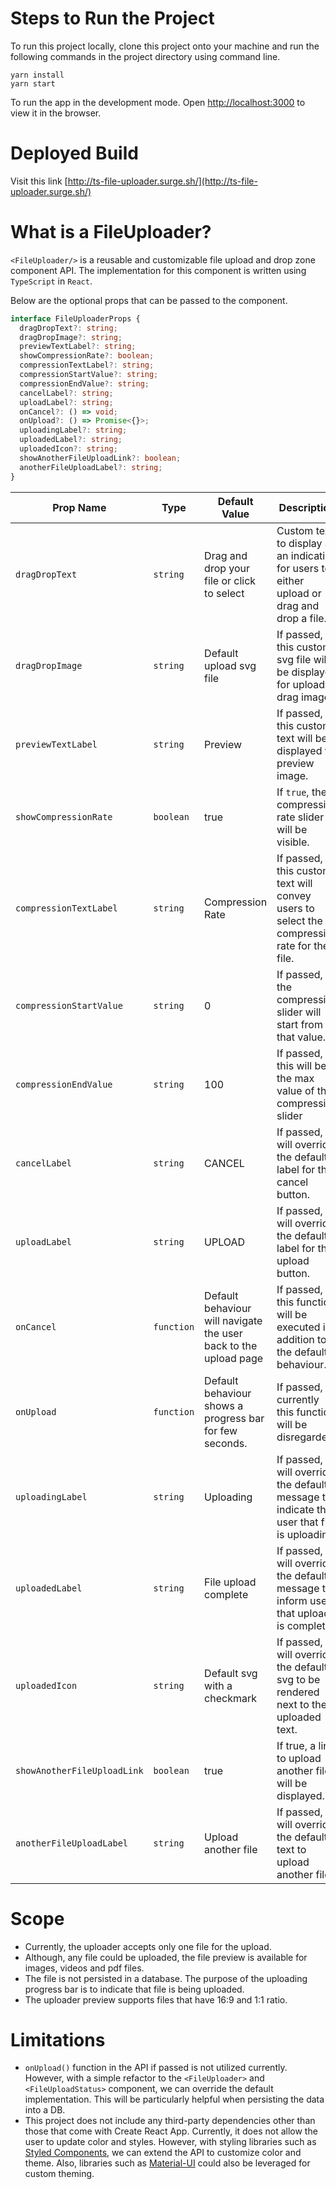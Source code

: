 # Steps to Run the Project
To run this project locally, clone this project onto your machine and run the following commands in the project directory using command line.
```
yarn install
yarn start
``` 
To run the app in the development mode. Open [http://localhost:3000](http://localhost:3000) to view it in the browser.


# Deployed Build
Visit this link [http://ts-file-uploader.surge.sh/](http://ts-file-uploader.surge.sh/)

# What is a FileUploader?
`<FileUploader/>` is a reusable and customizable file upload and drop zone component API. The implementation for this component is written using `TypeScript` in `React`.

Below are the optional props that can be passed to the component.

```typescript
interface FileUploaderProps {
  dragDropText?: string;
  dragDropImage?: string;
  previewTextLabel?: string;
  showCompressionRate?: boolean;
  compressionTextLabel?: string;
  compressionStartValue?: string;
  compressionEndValue?: string;
  cancelLabel?: string;
  uploadLabel?: string;
  onCancel?: () => void;
  onUpload?: () => Promise<{}>;
  uploadingLabel?: string;
  uploadedLabel?: string;
  uploadedIcon?: string;
  showAnotherFileUploadLink?: boolean;
  anotherFileUploadLabel?: string;
}
```

| Prop Name  | Type  |Default Value   | Description   |
|---    |---    |---       |-------------|
|`dragDropText`|`string`|Drag and drop your file or click to select|Custom text to display as an indication for users to either upload or drag and drop a file.
|`dragDropImage`|`string`|Default upload svg file|If passed, this custom svg file will be displayed for upload or drag image.
|`previewTextLabel`|`string`|Preview|If passed, this custom text will be displayed to preview image.
|`showCompressionRate`|`boolean`| true | If `true`, the compression rate slider will be visible. 
|`compressionTextLabel`|`string`| Compression Rate | If passed, this custom text will convey users to select the compression rate for the file.
|`compressionStartValue`|`string`|0| If passed, the compression slider will start from that value.
|`compressionEndValue`|`string`|100| If passed, this will be the max value of the compression slider
|`cancelLabel`|`string`| CANCEL | If passed, will override the default label for the cancel button.
|`uploadLabel`|`string`| UPLOAD | If passed, will override the default label for the upload button.
|`onCancel`|`function`| Default behaviour will navigate the user back to the upload page | If passed, this function will be executed in addition to the default behaviour.
|`onUpload`|`function`| Default behaviour shows a progress bar for few seconds.| If passed, currently this function will be disregarded.
|`uploadingLabel`|`string`| Uploading | If passed, will override the default message to indicate the user that file is uploading.
|`uploadedLabel`|`string`|File upload complete | If passed, will override the default message to inform user that upload is complete.
|`uploadedIcon`|`string`|Default svg with a checkmark | If passed, will override the default svg to be rendered next to the uploaded text.
|`showAnotherFileUploadLink`|`boolean`|true| If true, a link to upload another file will be displayed.
|`anotherFileUploadLabel`|`string`|Upload another file | If passed, will override the default text to upload another file.


# Scope
- Currently, the uploader accepts only one file for the upload.
- Although, any file could be uploaded, the file preview is available for images, videos and pdf files.
- The file is not persisted in a database. The purpose of the uploading progress bar is to indicate that file is being uploaded.
- The uploader preview supports files that have 16:9 and 1:1 ratio. 

# Limitations
- `onUpload()` function in the API if passed is not utilized currently. However, with a simple refactor to the
  `<FileUploader>` and `<FileUploadStatus>` component, we can override the default implementation. This will be particularly helpful when persisting the data into a DB.
- This project does not include any third-party dependencies other than those that come with Create React App. Currently, it does not allow the user to update color and styles. However, with styling libraries such as [Styled Components](https://styled-components.com/), we can extend the API to customize color and theme. Also, libraries such as [Material-UI](https://material-ui.com/) could also be leveraged for custom theming.
